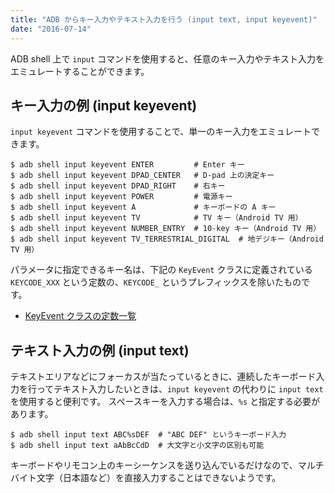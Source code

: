 ```yaml
---
title: "ADB からキー入力やテキスト入力を行う (input text, input keyevent)"
date: "2016-07-14"
---
```


ADB shell 上で `input` コマンドを使用すると、任意のキー入力やテキスト入力をエミュレートすることができます。

キー入力の例 (input keyevent)
----

`input keyevent` コマンドを使用することで、単一のキー入力をエミュレートできます。

```
$ adb shell input keyevent ENTER         # Enter キー
$ adb shell input keyevent DPAD_CENTER   # D-pad 上の決定キー
$ adb shell input keyevent DPAD_RIGHT    # 右キー
$ adb shell input keyevent POWER         # 電源キー
$ adb shell input keyevent A             # キーボードの A キー
$ adb shell input keyevent TV            # TV キー（Android TV 用）
$ adb shell input keyevent NUMBER_ENTRY  # 10-key キー（Android TV 用）
$ adb shell input keyevent TV_TERRESTRIAL_DIGITAL  # 地デジキー（Android TV 用）
```

パラメータに指定できるキー名は、下記の `KeyEvent` クラスに定義されている `KEYCODE_XXX` という定数の、`KEYCODE_` というプレフィックスを除いたものです。

- [KeyEvent クラスの定数一覧](https://developer.android.com/reference/android/view/KeyEvent.html#constants)


テキスト入力の例 (input text)
----

テキストエリアなどにフォーカスが当たっているときに、連続したキーボード入力を行ってテキスト入力したいときは、`input keyevent` の代わりに `input text` を使用すると便利です。
スペースキーを入力する場合は、`%s` と指定する必要があります。

```
$ adb shell input text ABC%sDEF  # "ABC DEF" というキーボード入力
$ adb shell input text aAbBcCdD  # 大文字と小文字の区別も可能
```

キーボードやリモコン上のキーシーケンスを送り込んでいるだけなので、マルチバイト文字（日本語など）を直接入力することはできないようです。

